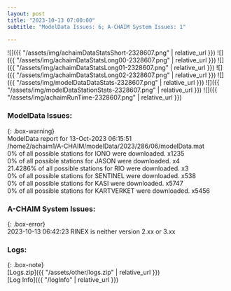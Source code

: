 ```yaml
---
layout: post
title: "2023-10-13 07:00:00"
subtitle: "ModelData Issues: 6; A-CHAIM System Issues: 1"

---
```


![]({{ "/assets/img/achaimDataStatsShort-2328607.png" | relative_url }})
![]({{ "/assets/img/achaimDataStatsLong00-2328607.png" | relative_url }})
![]({{ "/assets/img/achaimDataStatsLong01-2328607.png" | relative_url }})
![]({{ "/assets/img/achaimDataStatsLong02-2328607.png" | relative_url }})
![]({{ "/assets/img/modelDataDataStats-2328607.png" | relative_url }})
![]({{ "/assets/img/modelDataStationStats-2328607.png" | relative_url }})
![]({{ "/assets/img/achaimRunTime-2328607.png" | relative_url }})


### ModelData Issues:  
  
{: .box-warning}  
 ModelData report for 13-Oct-2023 06:15:51   
 /home2/achaim1/A-CHAIM/modelData/2023/286/06/modelData.mat   
 0% of all possible stations for IONO were downloaded. x1235   
 0% of all possible stations for JASON were downloaded. x4   
 21.4286% of all possible stations for RIO were downloaded. x3   
 0% of all possible stations for SENTINEL were downloaded. x538   
 0% of all possible stations for KASI were downloaded. x5747   
 0% of all possible stations for KARTVERKET were downloaded. x5456   
  
### A-CHAIM System Issues:  
  
{: .box-error}  
2023-10-13 06:42:23 RINEX is neither version 2.xx or 3.xx  

### Logs:  
  
{: .box-note}  
[Logs.zip]({{ "/assets/other/logs.zip" | relative_url }})  
[Log Info]({{ "/logInfo" | relative_url }})  
